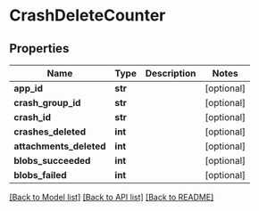 # CrashDeleteCounter

## Properties
Name | Type | Description | Notes
------------ | ------------- | ------------- | -------------
**app_id** | **str** |  | [optional] 
**crash_group_id** | **str** |  | [optional] 
**crash_id** | **str** |  | [optional] 
**crashes_deleted** | **int** |  | [optional] 
**attachments_deleted** | **int** |  | [optional] 
**blobs_succeeded** | **int** |  | [optional] 
**blobs_failed** | **int** |  | [optional] 

[[Back to Model list]](../README.md#documentation-for-models) [[Back to API list]](../README.md#documentation-for-api-endpoints) [[Back to README]](../README.md)

